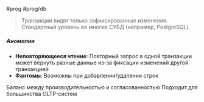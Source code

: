 #prog #prog/db 

> Транзакции видят только зафиксированные изменения. Стандартный уровень во многих СУБД (например, PostgreSQL).

##### Аномалии
- **Неповторяющееся чтение**: Повторный запрос в одной транзакции может вернуть разные данные из-за фиксации изменений другой транзакцией
- **Фантомы**: Возможны при добавлении/удалении строк

 Баланс между производительностью и согласованностью
 Подходит для большинства OLTP-систем